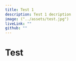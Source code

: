 ```yaml
---
title: Test 1
description: Test 1 decription
image: ("../assets/test.jpg")
liveLink: ""
github: ""
---
```


# Test
